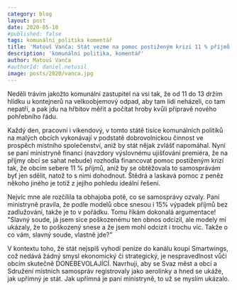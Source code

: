 ```yaml
---
category: blog
layout: post
date: 2020-05-18
#published: false
tags: komunální_politika komentář
title: 'Matouš Vanča: Stát vezme na pomoc postiženým krizí 11 % příjmů obcím, aniž by jim to sdělil, natož s nimi konzultoval'
description: 'komunální politika, komentář'
author: Matouš Vanča
#authorId: daniel.netusil
image: posts/2020/vanca.jpg
---
```


Neděli trávím jakožto komunální zastupitel na vsi tak, že od 11 do 13 držím hlídku u kontejnerů na velkoobjemový odpad, aby tam lidi neházeli, co tam nepatří, a pak jdu na hřbitov měřit a počítat hroby kvůli přípravě nového pohřebního řádu.

Každý den, pracovní i víkendový, v tomto státě tisíce komunálních politiků na malých obcích vykonávají v podstatě dobrovolnickou činnost ve prospěch místního společenství, aniž by stát nějak zvlášť napomáhal. Nyní se paní ministryně financí (navzdory výslovnému ujišťování premiéra, že na příjmy obcí se sahat nebude) rozhodla financovat pomoc postiženým krizí tak, že obcím sebere 11 % příjmů, aniž by se obtěžovala to samosprávám byť jen sdělit, natož to s nimi dohodnout. Štědrá a laskavá pomoc z peněz někoho jiného je totiž z jejího pohledu ideální řešení.

Nejvíc mne ale rozčílila ta obhajoba poté, co se samosprávy ozvaly. Paní ministryně pravila, že podle modelů obce snesou i 15% výpadek příjmů bez zadlužování, takže je to v pořádku.
Tomu říkám dokonalá argumentace! "Slavný soude, já jsem sice poškozenému ten obnos odcizil, ale modely mi ukázaly, že to poškozený snese a že jsem mohl odcizit i trochu víc. Takže o co vám, slavný soude, vlastně jde?"

V kontextu toho, že stát nejspíš vyhodí peníze do kanálu koupí Smartwings, což nedává žádný smysl ekonomický či strategický, je nespravedlnost vůči obcím skutečně DONEBEVOLAJÍCÍ. Navrhuji, aby se Svaz měst a obcí a Sdružení místních samospráv registrovaly jako aerolinky a hned se ukáže, jak upřímný je stát. Jak upřímná je paní ministryně, to už se myslím ukázalo.
